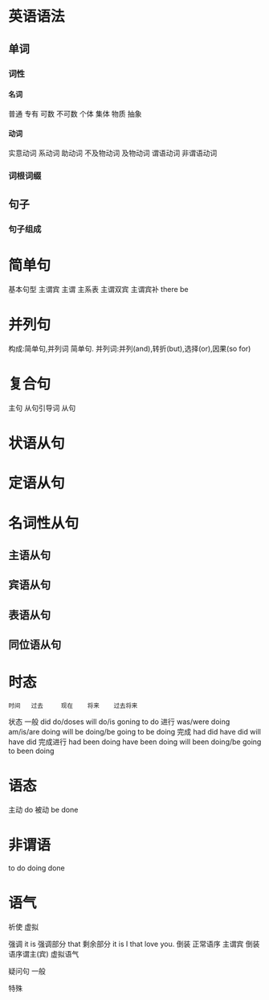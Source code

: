# 英语语法
## 单词
### 词性
#### 名词
普通 专有
可数 不可数
个体 集体
物质 抽象
#### 动词
实意动词
系动词
助动词
不及物动词 及物动词
谓语动词 非谓语动词
### 词根词缀

## 句子
### 句子组成

# 简单句
基本句型
主谓宾
主谓
主系表
主谓双宾
主谓宾补
there be

# 并列句
构成:简单句,并列词 简单句.
并列词:并列(and),转折(but),选择(or),因果(so for)
# 复合句

主句 从句引导词 从句

# 状语从句

# 定语从句

# 名词性从句

## 主语从句
## 宾语从句
## 表语从句
## 同位语从句


# 时态
    时间   过去     现在    将来    过去将来
状态
一般       did   do/doses  will do/is goning to do
进行     was/were doing     am/is/are doing   will be doing/be going to be doing
完成    had did    have did will have did
完成进行 had been doing  have been doing will been doing/be going to been doing

# 语态
主动 do
被动 be done

# 非谓语

to do
doing
done

# 语气
祈使 虚拟

强调
it is 强调部分 that 剩余部分
it is I that love you.
倒装
正常语序 主谓宾
倒装语序谓主(宾)
虚拟语气

疑问句
一般

特殊